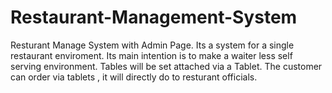 # Restaurant-Management-System
Resturant Manage System with Admin Page. Its a system for a single restaurant enviroment. Its main intention is to make a waiter less self serving environment. Tables will be set attached via a Tablet. The customer can order via tablets , it will directly do to resturant officials.
